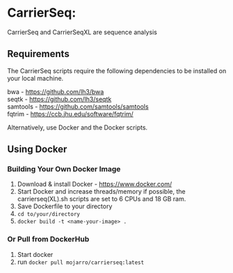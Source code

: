 # CarrierSeq: 

CarrierSeq and CarrierSeqXL are sequence analysis 

## Requirements

The CarrierSeq scripts require the following dependencies to be installed on your local machine.

bwa - https://github.com/lh3/bwa</br>
seqtk - https://github.com/lh3/seqtk</br>
samtools - https://github.com/samtools/samtools</br>
fqtrim - https://ccb.jhu.edu/software/fqtrim/</br>

Alternatively, use Docker and the Docker scripts.

## Using Docker
### Building Your Own Docker Image

1. Download & install Docker - https://www.docker.com/
2. Start Docker and increase threads/memory if possible, the carrierseq(XL).sh scripts are set to 6 CPUs and 18 GB ram.
3. Save Dockerfile to your directory 
4. ```cd to/your/directory```
5. ```docker build -t <name-your-image> .```

### Or Pull from DockerHub

1. Start docker
2. run ```docker pull mojarro/carrierseq:latest```
